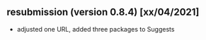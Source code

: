 
## resubmission (version 0.8.4) [xx/04/2021]

- adjusted one URL, added three packages to Suggests

<!--- ## submission (version 0.8.4) [17/04/2021]

**new**: internal compliance fixes related to newest quanteda API (resolves CRAN significant warnings) --->

<!--- ## resubmission (version 0.8.3) [17/02/2021]

- adjusted some URL and doi links that gave redirects (devtools::check_win_devel() revealed no remaining NOTEs) --->

<!--- ## submission (version 0.8.3) [13/02/2021]

**new**: minor bug and documentation fixes

- replacement of some order() calls, to get package back on CRAN --->

<!--- ## resubmission (version 0.8.2) [25/06/2020]

- modified invalid doi markup in CITATION file --->

<!--- ## submission (version 0.8.2) [24/06/2020]

**new**: minor bug and documentation fixes, release of website

- solves open CRAN errors on some platforms --->

<!--- ## submission (version 0.8.1) [11/03/2020]

**new**: compliance fixes related to new quanteda release --->

<!--- ## submission (version 0.8) [13/01/2020]

**new**: minor improvements --->

<!--- ## submission (version 0.7.6) [31/10/2019]

- fixed memory leak bug --->

<!--- ## submission (version 0.7.5) [30/10/2019]

**new**: slight bug, documentation and consistency fixes --->

<!--- ## submission (version 0.7) [12/09/2019]

**new**: increased the flexibility in the sentiment calculation (sentence-level calculation and more weighting schemes), simplified certain functionalities to allow for a more R-based workflow, added a Shiny application --->

<!--- ## submission (version 0.5.6) [17/12/2018]

**new**: very minor update (one function change and a few documentation fixes) --->

<!--- ## submission (version 0.5.5) [15/11/2018]

**new**: minor additions and simplifications

- resolved failing test for old R version 3.4.4
- diminished the number of Imports --->

<!--- ## submission (version 0.5.1) [20/09/2018]

**new**: minor modifications, mainly to resolve CRAN check issues

- set number of default threads used to 1, to avoid UBSAN warnings coming from usage of RcppParallel
- modified C++ code to avoid Solaris error --->

<!--- ## submission (version 0.5) [18/09/2018]

**new**: reimplementation of sentiment calculation code in C++, final set of API changes for better overall clarity, small bug and documentation fixes

- installed size > 5Mb, due to more compiled code
- examples now run significantly faster because of speed improvements --->

<!--- ## resubmission (version 0.4) [28/05/2018]

- modified example that took too long (to pass pre-test) --->

<!--- ## submission (version 0.4) [28/05/2018]

**new**: several additional functions and functionalities, and a few API changes --->

<!--- ## submission (version 0.3.5) [26/03/2018]

**new**: minor but necessary patches in to_global() and compute_sentiment() functions --->

<!--- ## resubmission (version 0.3) [18/03/2018]

- some examples modified to diminish elapsed time (to pass pre-test)
- R depends now >= 3.3.0, import of sentimentr omitted --->

<!--- ## submission (version 0.3) [18/03/2018]

**new**: several additional functions and arguments, small bug fixes and clarifications in documentation 
- marked UTF-8 strings will remain; this is intentional and comes from the built-in French (mostly) and Dutch word lists --->

<!--- ## resubmission (version 0.2) [12/11/2017]

- added reference to vignette paper in 'Description' field of DESCRIPTION file
- we relocated the code to the GitHub repo 'sborms/sentometrics' 
- changed quanteda::tokenize() to quanteda::tokens() due to errors in automatic checks by CRAN --->

